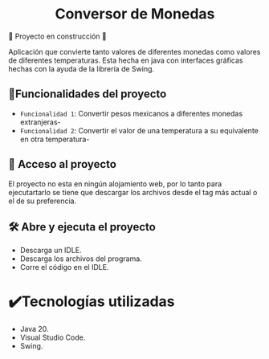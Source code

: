 <h1 align="center"> Conversor de Monedas </h1>

:construction: Proyecto en construcción :construction:
<p>Aplicación que convierte tanto valores de diferentes monedas como valores de diferentes temperaturas. Esta hecha en java con interfaces gráficas hechas con la ayuda de la librería de Swing.</p>

## :hammer:Funcionalidades del proyecto
- `Funcionalidad 1`: Convertir pesos mexicanos a diferentes monedas extranjeras-
- `Funcionalidad 2`: Convertir el valor de una temperatura a su equivalente en otra temperatura- 

## 📁 Acceso al proyecto

<p>El proyecto no esta en ningún alojamiento web, por lo tanto para ejecutartarlo se tiene que descargar los archivos desde el tag más actual o el de su preferencia.</p>

## 🛠️ Abre y ejecuta el proyecto

<ul>
    <li>Descarga un IDLE.</li>
    <li>Descarga los archivos del programa.</li>
    <li>Corre el código en el IDLE.</li>
</ul>

# ✔️Tecnologías utilizadas
<ul>
    <li>Java 20.</li>
    <li>Visual Studio Code.</li>
    <li>Swing.</li>
</ul>
